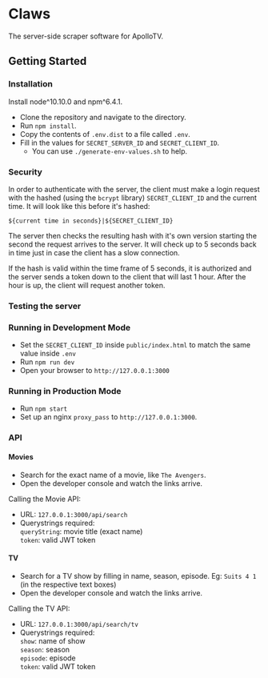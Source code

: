 # Claws
The server-side scraper software for ApolloTV.

## Getting Started

### Installation
Install node^10.10.0 and npm^6.4.1.
- Clone the repository and navigate to the directory.
- Run `npm install`.
- Copy the contents of `.env.dist` to a file called `.env`.
- Fill in the values for `SECRET_SERVER_ID` and `SECRET_CLIENT_ID`.
    - You can use `./generate-env-values.sh` to help.

### Security
In order to authenticate with the server, the client must make a login
request with the hashed (using the `bcrypt` library) `SECRET_CLIENT_ID` and the 
current time. It will look like this before it's hashed: 

`${current time in seconds}|${SECRET_CLIENT_ID}`

The server then checks the resulting hash with it's own version starting the 
second the request arrives to the server. It will check up to 5 seconds back in 
time just in case the client has a slow connection.

If the hash is valid within the time frame of 5 seconds, it is authorized and 
the server sends a token down to the client that will last 1 hour. After the 
hour is up, the client will request another token.

### Testing the server

### Running in Development Mode
- Set the `SECRET_CLIENT_ID` inside `public/index.html` to match the same value inside `.env`
- Run `npm run dev`
- Open your browser to `http://127.0.0.1:3000`

### Running in Production Mode
- Run `npm start`
- Set up an nginx `proxy_pass` to `http://127.0.0.1:3000`.


### API

#### Movies
- Search for the exact name of a movie, like `The Avengers`.
- Open the developer console and watch the links arrive.

Calling the Movie API:
- URL: `127.0.0.1:3000/api/search`
- Querystrings required: <br>
    `queryString`: movie title (exact name) <br>
    `token`: valid JWT token


#### TV
- Search for a TV show by filling in name, season, episode. Eg: `Suits 4 1` (in the respective text boxes)
- Open the developer console and watch the links arrive.

Calling the TV API:
- URL: `127.0.0.1:3000/api/search/tv`
- Querystrings required:  
    `show`: name of show  
    `season`: season  
    `episode`: episode  
    `token`: valid JWT token
